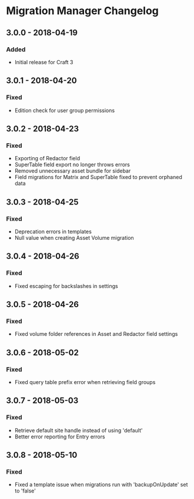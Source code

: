 # Migration Manager Changelog

## 3.0.0 - 2018-04-19
### Added
- Initial release for Craft 3

## 3.0.1 - 2018-04-20
### Fixed
- Edition check for user group permissions

## 3.0.2 - 2018-04-23
### Fixed
- Exporting of Redactor field 
- SuperTable field export no longer throws errors
- Removed unnecessary asset bundle for sidebar
- Field migrations for Matrix and SuperTable fixed to prevent orphaned data

## 3.0.3 - 2018-04-25
### Fixed
- Deprecation errors in templates
- Null value when creating Asset Volume migration

## 3.0.4 - 2018-04-26
### Fixed
- Fixed escaping for backslashes in settings

## 3.0.5 - 2018-04-26
### Fixed
- Fixed volume folder references in Asset and Redactor field settings

## 3.0.6 - 2018-05-02
### Fixed
- Fixed query table prefix error when retrieving field groups

## 3.0.7 - 2018-05-03
### Fixed
- Retrieve default site handle instead of using 'default'
- Better error reporting for Entry errors

## 3.0.8 - 2018-05-10
### Fixed
- Fixed a template issue when migrations run with 'backupOnUpdate' set to 'false'




